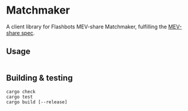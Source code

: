 # Matchmaker

A client library for Flashbots MEV-share Matchmaker, fulfilling the [MEV-share spec](https://github.com/flashbots/mev-share).

## Usage

```rs

```


## Building & testing

```
cargo check
cargo test
cargo build [--release]
```